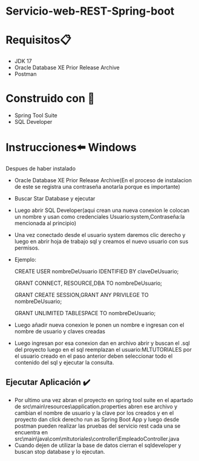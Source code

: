 # Servicio-web-REST-Spring-boot

# Requisitos:clipboard:
- JDK 17
- Oracle Database XE Prior Release Archive
- Postman

  


# Construido con :hammer:
+ Spring Tool Suite
+ SQL Developer



# Instrucciones:arrow_left: Windows

 Despues de haber instalado
 - Oracle Database XE Prior Release Archive(En el proceso de instalacion de este se registra una contraseña anotarla porque es importante)
 - Buscar Star Database y ejecutar
 - Luego abrir SQL Developer(aqui crean una nueva conexion le colocan un nombre y usan como credenciales Usuario:system,Contraseña:la mencionada al principio)
 - Una vez conectado desde el usuario system daremos clic derecho y luego en abrir hoja de trabajo sql y creamos el nuevo usuario con sus permisos.
 - Ejemplo:
 
    CREATE USER nombreDeUsuario IDENTIFIED BY claveDeUsuario;
    
    GRANT CONNECT, RESOURCE,DBA TO nombreDeUsuario;
    
    GRANT CREATE SESSION,GRANT ANY PRIVILEGE TO nombreDeUsuario;
    
    GRANT UNLIMITED TABLESPACE TO nombreDeUsuario;
 
 - Luego añadir nueva conexion le ponen un nombre e ingresan con el nombre de usuario y claves creadas
 - Luego ingresan por esa conexion dan en archivo abrir y buscan el .sql del proyecto luego en el sql reemplazan el usuario:MLTUTORIALES por el usuario creado en el paso   anterior deben seleccionar todo el contenido del sql y ejecutar la consulta.





## Ejecutar Aplicación ✔️
 - Por ultimo una vez abran el proyecto en spring tool suite en el apartado de src\main\resources\application.properties abren ese archivo y cambian el nombre de usuario y la clave por los creados y en el proyecto dan click derecho run as Spring Boot App y luego desde postman pueden realizar las pruebas del servicio rest cada una se encuentra en src\main\java\com\mltutoriales\controller\EmpleadoController.java
 - Cuando dejen de utilizar la base de datos cierran el sqldeveloper y buscan stop database y lo ejecutan.
